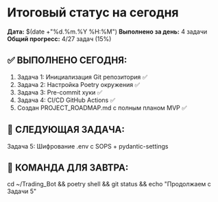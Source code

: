 # Итоговый статус на сегодня
**Дата:** $(date +"%d.%m.%Y %H:%M")
**Выполнено за день:** 4 задачи
**Общий прогресс:** 4/27 задач (15%)

## ✅ ВЫПОЛНЕНО СЕГОДНЯ:
1. Задача 1: Инициализация Git репозитория ✅
2. Задача 2: Настройка Poetry окружения ✅
3. Задача 3: Pre-commit хуки ✅
4. Задача 4: CI/CD GitHub Actions ✅
5. Создан PROJECT_ROADMAP.md с полным планом MVP ✅

## 🚀 СЛЕДУЮЩАЯ ЗАДАЧА:
Задача 5: Шифрование .env с SOPS + pydantic-settings

## 💾 КОМАНДА ДЛЯ ЗАВТРА:
cd ~/Trading_Bot && poetry shell && git status && echo "Продолжаем с Задачи 5"
